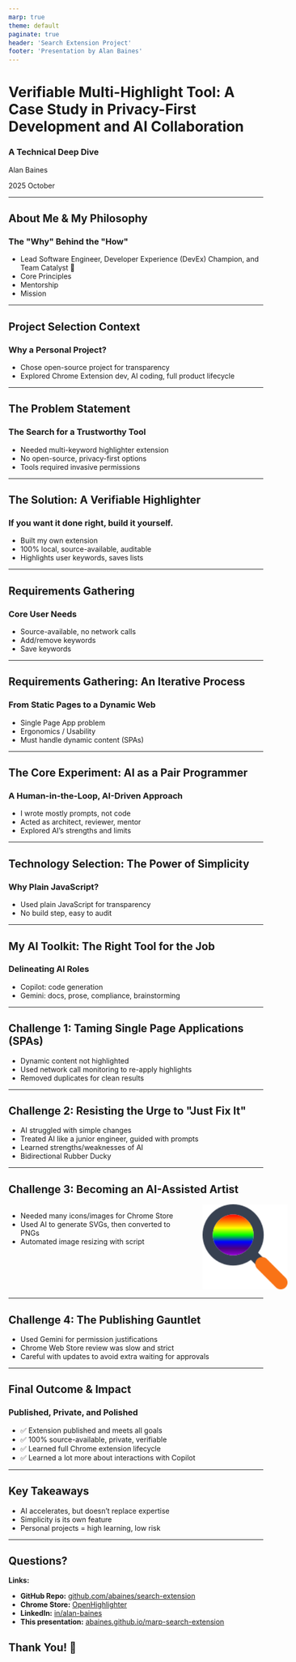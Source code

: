 ```yaml
---
marp: true
theme: default
paginate: true
header: 'Search Extension Project'
footer: 'Presentation by Alan Baines'
---
```


<style>
.container{
    display: flex;
}
.col{
    flex: 1;
}
</style>

# Verifiable Multi-Highlight Tool: A Case Study in Privacy-First Development and AI Collaboration

### A Technical Deep Dive

Alan Baines

2025 October

<!--
🎈 speaker notes show up like this! 👋
-->

---

## About Me & My Philosophy

### The "Why" Behind the "How"

- Lead Software Engineer, Developer Experience (DevEx) Champion, and Team Catalyst 🧡
- Core Principles
- Mentorship
- Mission

<!-- 
Core Principles: Technology choices should prioritize long-term sustainability, transparency, and maintainability.

Mentorship: Empowering colleagues, pair programming, and growth-focused code reviews.

Mission: To create tools and processes that help teams do their best work. Force Multiplier.
 -->

---

## Project Selection Context

### Why a Personal Project?

- Chose open-source project for transparency
- Explored Chrome Extension dev, AI coding, full product lifecycle

<!--
Much of my professional work is proprietary and covered by NDAs.

This project was a personal exploration into:

- Modern Chrome Extension development

- The practical boundaries of AI-assisted coding

- The full product lifecycle: from idea to the official Chrome Web Store
-->

---

## The Problem Statement

### The Search for a Trustworthy Tool

- Needed multi-keyword highlighter extension
- No open-source, privacy-first options
- Tools required invasive permissions

<!--
Goal: Find a browser extension to highlight multiple keywords on a page.
🟠 Reduce cognitive load; Universal design

Problem: Existing solutions lacked a critical feature: Trust.

Extensions with this functionality require invasive permissions ("read all your data on all websites").

No available options were open-source, making it impossible to verify that user data wasn't being tracked or sent to a third party.

This presented an unacceptable privacy and security risk.
-->

---

## The Solution: A Verifiable Highlighter

### If you want it done right, build it yourself.

- Built my own extension
- 100% local, source-available, auditable
- Highlights user keywords, saves lists

<!--
A Chrome extension to find and highlight multiple keywords.

Core Mandate #1: Privacy First. All operations are 100% local to the browser. No network calls, no data exfiltration.

Core Mandate #2: Verifiable. Fully source-available so anyone can audit the code and confirm the privacy claims.

Functionality:

- Accepts a list of words

- Highlights all occurrences on a page

- Persists word lists using local storage
-->

---

## Requirements Gathering

### Core User Needs

- Source-available, no network calls
- Add/remove keywords
- Save keywords

<!--
Initial Requirements:

- Must be open-source and make no network calls

- Users can add/remove multiple keywords

- Keywords are saved between sessions

-->

---

## Requirements Gathering: An Iterative Process

### From Static Pages to a Dynamic Web

- Single Page App problem
- Ergonomics / Usability
- Must handle dynamic content (SPAs)

<!--
Evolved Requirement (Discovered during use):

- The SPA Problem: On sites like LinkedIn, content loads dynamically without a full page refresh. 
The initial highlighting logic would miss this new content.

- New Requirement: The extension must detect page content changes and re-apply highlighting automatically.
-->

---

## The Core Experiment: AI as a Pair Programmer

### A Human-in-the-Loop, AI-Driven Approach

- I wrote mostly prompts, not code
- Acted as architect, reviewer, mentor
- Explored AI’s strengths and limits

<!--
The "Pseudo-Requirement": I would not write any of the functional code myself.

My Role: Acted as the senior engineer/architect.

- Provided clear, technical prompts to the AI (GitHub Copilot)

- Performed rigorous code reviews on every line of generated code

- Asked the AI to explain complex or unfamiliar concepts

The Goal: To explore the capabilities and limitations of AI as a development partner and learn how to leverage it effectively.
-->

---

## Technology Selection: The Power of Simplicity

### Why Plain JavaScript?

- Used plain JavaScript for transparency
- No build step, easy to audit

<!--
Primary Goal: Verifiability and Transparency.

While tools like TypeScript or Rust/WASM are powerful, they add a compilation/transpilation step.

This obfuscates the final code, making it harder for a non-expert to audit and trust.

Plain JavaScript ensures that "what you see is what you get." The code in the repository is the code that runs in the browser.

This decision directly supports the core mission of creating a provably private tool.
-->

---

## My AI Toolkit: The Right Tool for the Job

### Delineating AI Roles

- Copilot: code generation
- Gemini: docs, prose, compliance, brainstorming

<!--
Two primary AI partners were used for distinct tasks:

GitHub Copilot:
- Role: The Code Generator
- Tasks: Writing functions, implementing logic, modifying the manifest file, navigating the Chrome extension APIs

Gemini:
- Role: The Prose & Documentation Generator
- Tasks: Authoring the justifications for store permissions, writing the "About" page, answering the Chrome Store's compliance questionnaire
-->

---

## Challenge 1: Taming Single Page Applications (SPAs)

- Dynamic content not highlighted
- Used network call monitoring to re-apply highlights
- Removed duplicates for clean results

<!--
1. Trigger: Monkey patch network calls, a reliable heuristic for when new content might have appeared.
🟠 Avoid cyclic refreshes because I was also changing the DOM

2. Logic: When a network call completes, trigger the highlighting function.

3. Refinement: Re-running the highlighter created duplicate highlights. The process was updated to be a two-step sequence:
    - First, find and remove all existing highlight tags.
    - Then, perform a fresh highlighting pass on the entire document.

Outcome: A robust solution that works seamlessly on modern, dynamic websites.
-->

---

## Challenge 2: Resisting the Urge to "Just Fix It"

- AI struggled with simple changes
- Treated AI like a junior engineer, guided with prompts
- Learned strengths/weaknesses of AI
- Bidirectional Rubber Ducky

<!--
The Problem: The AI often struggled with simple tasks (e.g., changing a width from 50px to 100px), proposing overly complex solutions. The temptation to manually intervene was immense.

The Approach:

- I treated the AI like a junior I was pair programming with.

- Instead of taking over, I refined my prompts, corrected its course, and guided it to the simple, correct solution.

Why? This adhered to the project's experimental goal and provided deep insight into the AI's strengths (boilerplate, discovery) and weaknesses (context, simple edits). This was an exercise in patience and mentorship.
-->

---

## Challenge 3: Becoming an AI-Assisted Artist

<div class="container">
<div style="flex:2">

- Needed many icons/images for Chrome Store
- Used AI to generate SVGs, then converted to PNGs
- Automated image resizing with script

</div>
<div class="col">

<img src="images/icon-128.png" alt="ext-icon" width="256" style="padding-left: 24px;margin-left:24px;">

</div>
</div>

<!--
The Problem: The Chrome Store requires numerous icons and promotional images, but I'm not an artist.
The Process:

1. Experiment: Used an AI to create icon concepts as SVGs, iteratively refining them with prompts ("make the handle longer").

2. Roadblock: Discovered the Chrome Store does not accept SVG files.

3. Pivot: I had a perfect vector source but needed dozens of specific PNG sizes.

4. Automation: Prompted the AI to write a command-line script to take the master SVG and automatically convert it into all required PNG dimensions.
-->

---

## Challenge 4: The Publishing Gauntlet

- Used Gemini for permission justifications
- Chrome Web Store review was slow and strict
- Careful with updates to avoid extra waiting for approvals

<!--
The Problem: The Google Chrome Web Store review process.

Key Hurdles:
- Manual Review: Due to the powerful permissions required, the extension was flagged for a mandatory human review.
- Slow Iteration Cycle: Each submission, even for a minor text change on the store page, took up to half a week for approval.
- Thorough Justification: Required detailed explanations for why each permission was necessary.

How I Overcame It:
- Used Gemini to help draft clear, concise justifications for the reviewers.
- Learned to plan submissions to minimize delays.
-->

---

## Final Outcome & Impact

### Published, Private, and Polished

- ✅ Extension published and meets all goals
- ✅ 100% source-available, private, verifiable
- ✅ Learned full Chrome extension lifecycle
- ✅ Learned a lot more about interactions with Copilot

<!--
Project Goals Achieved:

- Fully functional extension that meets all core and evolved requirements
- Published and available on the official Google Chrome Web Store
- 100% source-available, private, and verifiable, with clean, auditable code
- Professional-looking assets and a complete store listing

Personal Impact:

- Gained a deep, practical understanding of AI-assisted development workflows
- Learned the entire modern Chrome extension development and publishing lifecycle
-->

---

## Key Takeaways

- AI accelerates, but doesn’t replace expertise
- Simplicity is its own feature
- Personal projects = high learning, low risk

<!--
On AI Development: AI is a powerful accelerator, not a replacement for engineering expertise. The senior developer's role shifts towards architecture, review, and precise prompt engineering.

On Privacy: Building trustworthy software requires deliberate choices. Simplicity and transparency (like using plain JS) are features in themselves.

On Personal Projects: They are invaluable for exploring new technologies and processes in a low-risk, high-learning environment.
-->

---

## Questions?

**Links:**
- **GitHub Repo:** [github.com/abaines/search-extension](https://github.com/abaines/search-extension)
- **Chrome Store:** [OpenHighlighter](https://chromewebstore.google.com/detail/openhighlighter/keflkfcjfkljbafefaemchogmlnanjgi)
- **LinkedIn:** [in/alan-baines](https://www.linkedin.com/in/alan-baines)
- **This presentation:** [abaines.github.io/marp-search-extension](https://abaines.github.io/marp-search-extension)

## Thank You! 🍰

<!--
Credits:
Marp-team for Marp, which has been awesome!
Github Copilot
Gemini
-->

